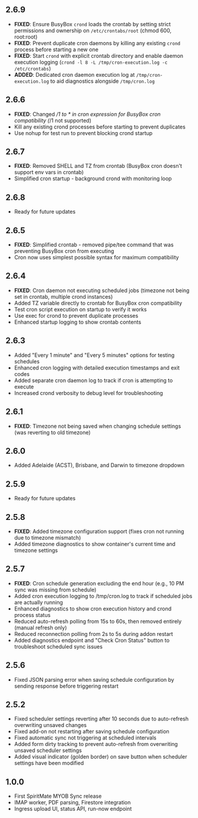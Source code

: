 <!-- https://developers.home-assistant.io/docs/add-ons/presentation#keeping-a-changelog -->

## 2.6.9

- **FIXED**: Ensure BusyBox `crond` loads the crontab by setting strict
  permissions and ownership on `/etc/crontabs/root` (chmod 600, root:root)
- **FIXED**: Prevent duplicate cron daemons by killing any existing `crond`
  process before starting a new one
- **FIXED**: Start `crond` with explicit crontab directory and enable daemon
  execution logging (`crond -l 8 -L /tmp/cron-execution.log -c /etc/crontabs`)
- **ADDED**: Dedicated cron daemon execution log at `/tmp/cron-execution.log`
  to aid diagnostics alongside `/tmp/cron.log`

## 2.6.6

- **FIXED**: Changed */1 to * in cron expression for BusyBox cron compatibility (*/1 not supported)
- Kill any existing crond processes before starting to prevent duplicates
- Use nohup for test run to prevent blocking crond startup

## 2.6.7

- **FIXED**: Removed SHELL and TZ from crontab (BusyBox cron doesn't support env vars in crontab)
- Simplified cron startup - background crond with monitoring loop

## 2.6.8

- Ready for future updates

## 2.6.5

- **FIXED**: Simplified crontab - removed pipe/tee command that was preventing BusyBox cron from executing
- Cron now uses simplest possible syntax for maximum compatibility

## 2.6.4

- **FIXED**: Cron daemon not executing scheduled jobs (timezone not being set in crontab, multiple crond instances)
- Added TZ variable directly to crontab for BusyBox cron compatibility
- Test cron script execution on startup to verify it works
- Use exec for crond to prevent duplicate processes
- Enhanced startup logging to show crontab contents

## 2.6.3

- Added "Every 1 minute" and "Every 5 minutes" options for testing schedules
- Enhanced cron logging with detailed execution timestamps and exit codes
- Added separate cron daemon log to track if cron is attempting to execute
- Increased crond verbosity to debug level for troubleshooting

## 2.6.1

- **FIXED**: Timezone not being saved when changing schedule settings (was reverting to old timezone)

## 2.6.0

- Added Adelaide (ACST), Brisbane, and Darwin to timezone dropdown

## 2.5.9

- Ready for future updates

## 2.5.8

- **FIXED**: Added timezone configuration support (fixes cron not running due to timezone mismatch)
- Added timezone diagnostics to show container's current time and timezone settings

## 2.5.7

- **FIXED**: Cron schedule generation excluding the end hour (e.g., 10 PM sync was missing from schedule)
- Added cron execution logging to /tmp/cron.log to track if scheduled jobs are actually running
- Enhanced diagnostics to show cron execution history and crond process status
- Reduced auto-refresh polling from 15s to 60s, then removed entirely (manual refresh only)
- Reduced reconnection polling from 2s to 5s during addon restart
- Added diagnostics endpoint and "Check Cron Status" button to troubleshoot scheduled sync issues

## 2.5.6

- Fixed JSON parsing error when saving schedule configuration by sending response before triggering restart

## 2.5.2

- Fixed scheduler settings reverting after 10 seconds due to auto-refresh overwriting unsaved changes
- Fixed add-on not restarting after saving schedule configuration
- Fixed automatic sync not triggering at scheduled intervals
- Added form dirty tracking to prevent auto-refresh from overwriting unsaved scheduler settings
- Added visual indicator (golden border) on save button when scheduler settings have been modified

## 1.0.0

- First SpiritMate MYOB Sync release
- IMAP worker, PDF parsing, Firestore integration
- Ingress upload UI, status API, run-now endpoint
